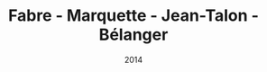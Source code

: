 ---
date: '2014'
title: 'Fabre - Marquette - Jean-Talon - Bélanger'
type: ruelle_verte
district: rosemont
position: { lng: -73.60608510369856, lat: 45.54625201487997 }
---